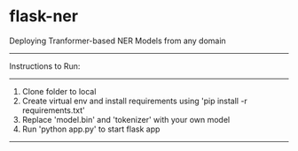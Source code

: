 # flask-ner
Deploying Tranformer-based NER Models from any domain

****
Instructions to Run:
******
1. Clone folder to local 
2. Create virtual env and install requirements using 'pip install -r requirements.txt'
3. Replace 'model.bin' and 'tokenizer' with your own model
4. Run 'python app.py' to start flask app
******
